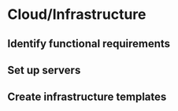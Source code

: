 # Cloud/Infrastructure

## Identify functional requirements

## Set up servers

## Create infrastructure templates
